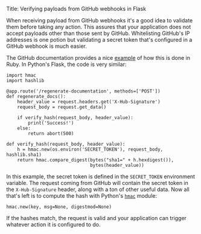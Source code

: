 Title: Verifying payloads from GitHub webhooks in Flask

When receiving payload from GitHub webhooks it's a good idea to validate
them before taking any action. This assures that your application does not
accept payloads other than those sent by GitHub. Whitelisting GitHub's IP
addresses is one potion but validating a secret token that's configured in
a GitHub webhook is much easier.

The GitHub documentation provides a nice
[example](https://developer.github.com/webhooks/securing/#validating-payloads-from-github)
of how this is done in Ruby. In Python's Flask, the code is very similar:

<pre class="codeblock"><code class="python">import hmac
import hashlib

@app.route('/regenerate-documentation', methods=['POST'])
def regenerate_docs():
    header_value = request.headers.get('X-Hub-Signature')
    request_body = request.get_data()

    if verify_hash(request_body, header_value):
        print('Success!')
    else:
        return abort(500)

def verify_hash(request_body, header_value):
    h = hmac.new(os.environ('SECRET_TOKEN'), request_body, hashlib.sha1)
    return hmac.compare_digest(bytes("sha1=" + h.hexdigest()),
                               bytes(header_value))</code></pre>

In this example, the secret token is defined in the `SECRET_TOKEN`
environment variable. The request coming from GitHub will contain the
secret token in the `X-Hub-Signature` header, along with a ton of other
useful data. Now all that's left is to compute the hash with Python's
[`hmac`](https://docs.python.org/3/library/hmac.html#hmac.new) module:

<pre class="codeblock"><code class="python">hmac.new(key, msg=None, digestmod=None)</code></pre>

If the hashes match, the request is valid and your application can trigger
whatever action it is configured to do.